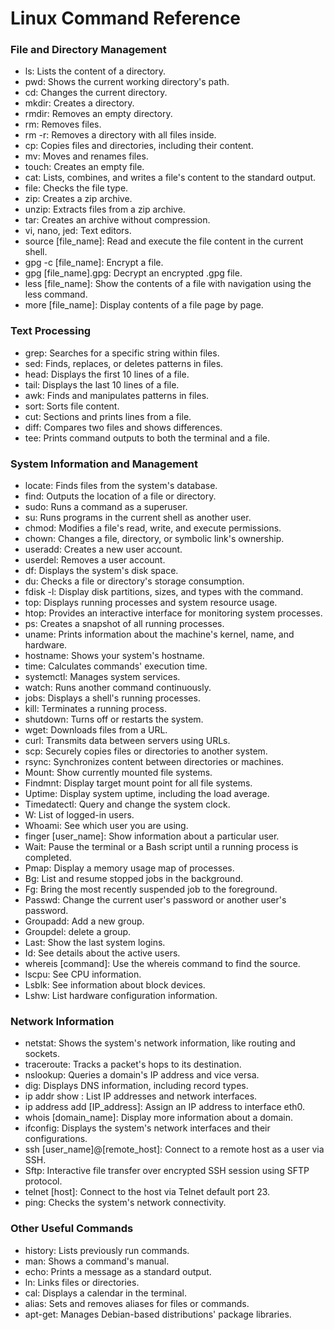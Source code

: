 # Linux Command Reference

### File and Directory Management
- ls: Lists the content of a directory.
- pwd: Shows the current working directory's path.
- cd: Changes the current directory.
- mkdir: Creates a directory.
- rmdir: Removes an empty directory.
- rm: Removes files.
- rm -r: Removes a directory with all files inside.
- cp: Copies files and directories, including their content.
- mv: Moves and renames files.
- touch: Creates an empty file.
- cat: Lists, combines, and writes a file's content to the standard output.
- file: Checks the file type.
- zip: Creates a zip archive.
- unzip: Extracts files from a zip archive.
- tar: Creates an archive without compression.
- vi, nano, jed: Text editors.
- source [file_name]: Read and execute the file content in the current shell.
- gpg -c [file_name]: Encrypt a file.
- gpg [file_name].gpg: Decrypt an encrypted .gpg file.
- less [file_name]: Show the contents of a file with navigation using the less command.
- more [file_name]: Display contents of a file page by page.
  
### Text Processing
- grep: Searches for a specific string within files.
- sed: Finds, replaces, or deletes patterns in files.
- head: Displays the first 10 lines of a file.
- tail: Displays the last 10 lines of a file.
- awk: Finds and manipulates patterns in files.
- sort: Sorts file content.
- cut: Sections and prints lines from a file.
- diff: Compares two files and shows differences.
- tee: Prints command outputs to both the terminal and a file.
  
### System Information and Management
- locate: Finds files from the system's database.
- find: Outputs the location of a file or directory.
- sudo: Runs a command as a superuser.
- su: Runs programs in the current shell as another user.
- chmod: Modifies a file's read, write, and execute permissions.
- chown: Changes a file, directory, or symbolic link's ownership.
- useradd: Creates a new user account.
- userdel: Removes a user account.
- df: Displays the system's disk space.
- du: Checks a file or directory's storage consumption.
- fdisk -l: Display disk partitions, sizes, and types with the command.
- top: Displays running processes and system resource usage.
- htop: Provides an interactive interface for monitoring system processes.
- ps: Creates a snapshot of all running processes.
- uname: Prints information about the machine's kernel, name, and hardware.
- hostname: Shows your system's hostname.
- time: Calculates commands' execution time.
- systemctl: Manages system services.
- watch: Runs another command continuously.
- jobs: Displays a shell's running processes.
- kill: Terminates a running process.
- shutdown: Turns off or restarts the system.
- wget: Downloads files from a URL.
- curl: Transmits data between servers using URLs.
- scp: Securely copies files or directories to another system.
- rsync: Synchronizes content between directories or machines.
- Mount: Show currently mounted file systems.
- Findmnt: Display target mount point for all file systems.
- Uptime: Display system uptime, including the load average.
- Timedatectl: Query and change the system clock.
- W: List of logged-in users.
- Whoami: See which user you are using.
- finger [user_name]: Show information about a particular user.
- Wait: Pause the terminal or a Bash script until a running process is completed.
- Pmap: Display a memory usage map of processes.
- Bg: List and resume stopped jobs in the background.
- Fg: Bring the most recently suspended job to the foreground.
- Passwd: Change the current user's password or another user's password.
- Groupadd: Add a new group.
- Groupdel: delete a group.
- Last: Show the last system logins.
- Id: See details about the active users.
- whereis [command]: Use the whereis command to find the source.
- lscpu: See CPU information.
- Lsblk: See information about block devices.
- Lshw: List hardware configuration information.
 
### Network Information
- netstat: Shows the system's network information, like routing and sockets.
- traceroute: Tracks a packet's hops to its destination.
- nslookup: Queries a domain's IP address and vice versa.
- dig: Displays DNS information, including record types.
- ip addr show : List IP addresses and network interfaces.
- ip address add [IP_address]: Assign an IP address to interface eth0.
- whois [domain_name]: Display more information about a domain.
- ifconfig: Displays the system's network interfaces and their configurations.
- ssh [user_name]@[remote_host]: 	Connect to a remote host as a user via SSH.
- Sftp: Interactive file transfer over encrypted SSH session using SFTP protocol.
- telnet [host]: Connect to the host via Telnet default port 23.
- ping: Checks the system's network connectivity.
  
### Other Useful Commands
- history: Lists previously run commands.
- man: Shows a command's manual.
- echo: Prints a message as a standard output.
- ln: Links files or directories.
- cal: Displays a calendar in the terminal.
- alias: Sets and removes aliases for files or commands.
- apt-get: Manages Debian-based distributions' package libraries.
